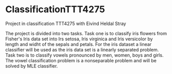 # ClassificationTTT4275
Project in classification TTT4275 with Eivind Heldal Stray


The project is divided into two tasks. Task one is to classify iris flowers from Fisher's Iris data set into Irs setosa, 
Iris virginica and Iris versicolor by length and widht of the sepals and petals. For the iris dataset a linear classifier will
be used as the iris data set is a linearly separated problem. Task two is to classify vowels pronounced by men, women, boys 
and girls. The vowel classification problem is a nonseparable problem and will be solved by MLE classifier.
